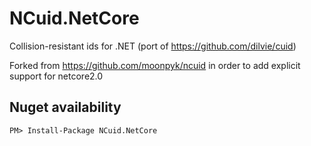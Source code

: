 NCuid.NetCore
=============

Collision-resistant ids for .NET (port of https://github.com/dilvie/cuid)

Forked from https://github.com/moonpyk/ncuid in order to add explicit support for netcore2.0


## Nuget availability

    PM> Install-Package NCuid.NetCore
